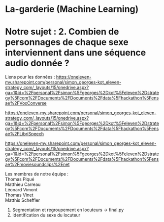 # La-garderie (Machine Learning)
# Notre sujet : 2. Combien de personnages de chaque sexe interviennent dans une séquence audio donnée ? 

Liens pour les données :
https://oneleven-my.sharepoint.com/personal/simon_georges-kot_eleven-strategy_com/_layouts/15/onedrive.aspx?ga=1&id=%2Fpersonal%2Fsimon%5Fgeorges%2Dkot%5Feleven%2Dstrategy%5Fcom%2FDocuments%2FDocuments%2Fdata%5Fhackathon%5Fensae%2FVoxConverse

https://oneleven-my.sharepoint.com/personal/simon_georges-kot_eleven-strategy_com/_layouts/15/onedrive.aspx?ga=1&id=%2Fpersonal%2Fsimon%5Fgeorges%2Dkot%5Feleven%2Dstrategy%5Fcom%2FDocuments%2FDocuments%2Fdata%5Fhackathon%5Fensae%2FLibriSpeech

https://oneleven-my.sharepoint.com/personal/simon_georges-kot_eleven-strategy_com/_layouts/15/onedrive.aspx?ga=1&id=%2Fpersonal%2Fsimon%5Fgeorges%2Dkot%5Feleven%2Dstrategy%5Fcom%2FDocuments%2FDocuments%2Fdata%5Fhackathon%5Fensae%2Fmoviesoundclips%2Enet

Les membres de notre équipe : \
Thomas Piqué \
Matthieu Carreau \
Léonard Vimont \
Thomas Vinet \
Matthis Scheffler


1. Segmentation et regroupement en locuteurs -> final.py
2. Identification du sexe du locuteur 
